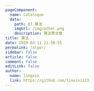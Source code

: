 ```yaml
---
pageComponent:
  name: Catalogue
  data:
    path: 07.算法
    imgUrl: /img/other.png
    description: 算法等文章
title: 算法
date: 2020-03-11 21:50:55
permalink: /algor/
sidebar: false
article: false
comment: false
editLink: false
author:
  name: lingxin
  link: https://github.com/linxin1123
---
```

